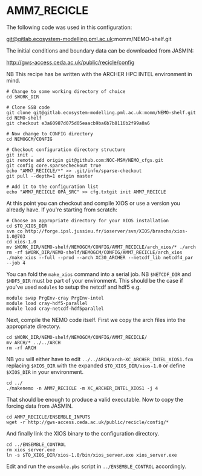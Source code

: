 # AMM7_RECICLE

The following code was used in this configuration:

git@gitlab.ecosystem-modelling.pml.ac.uk:momm/NEMO-shelf.git

The initial conditions and boundary data can be downloaded from JASMIN:

http://gws-access.ceda.ac.uk/public/recicle/config

NB This recipe has be written with the ARCHER HPC INTEL environment in mind.

```
# Change to some working directory of choice
cd $WORK_DIR

# Clone SSB code 
git clone git@gitlab.ecosystem-modelling.pml.ac.uk:momm/NEMO-shelf.git
cd NEMO-shelf
git checkout e3a60987d075d05eaacb9ba6b7b8116b2f99a0a6

# Now change to CONFIG directory
cd NEMOGCM/CONFIG

# Checkout configuration directory structure
git init .
git remote add origin git@github.com:NOC-MSM/NEMO_cfgs.git
git config core.sparsecheckout true
echo "AMM7_RECICLE/*" >> .git/info/sparse-checkout
git pull --depth=1 origin master

# Add it to the configuration list
echo "AMM7_RECICLE OPA_SRC" >> cfg.txtgit init AMM7_RECICLE
```

At this point you can checkout and compile XIOS or use a version you already have. If you're starting from scratch:

```
# Choose an appropriate directory for your XIOS installation
cd $TO_XIOS_DIR
svn co http://forge.ipsl.jussieu.fr/ioserver/svn/XIOS/branchs/xios-1.0@703
cd xios-1.0
mv $WORK_DIR/NEMO-shelf/NEMOGCM/CONFIG/AMM7_RECICLE/arch_xios/* ./arch
rm -rf $WORK_DIR/NEMO-shelf/NEMOGCM/CONFIG/AMM7_RECICLE/arch_xios
./make_xios --full --prod --arch XC30_ARCHER --netcdf_lib netcdf4_par --job 4
```

You can fold the ```make_xios``` command into a serial job. NB ```$NETCDF_DIR``` and ```$HDF5_DIR``` must be part of your environment. This should be the case if you've used ```modules``` to setup the netcdf and hdf5 e.g. 

```
module swap PrgEnv-cray PrgEnv-intel
module load cray-hdf5-parallel
module load cray-netcdf-hdf5parallel
```

Next, compile the NEMO code itself. First we copy the arch files into the appropriate directory.

```
cd $WORK_DIR/NEMO-shelf/NEMOGCM/CONFIG/AMM7_RECICLE/
mv ARCH/* ../../ARCH
rm -rf ARCH
```

NB you will either have to edit ```../../ARCH/arch-XC_ARCHER_INTEL_XIOS1.fcm``` replacing ```$XIOS_DIR``` with the expanded ```$TO_XIOS_DIR/xios-1.0``` or define ```$XIOS_DIR``` in your environment.

```
cd ../
./makenemo -n AMM7_RECICLE -m XC_ARCHER_INTEL_XIOS1 -j 4
```

That should be enough to produce a valid executable. Now to copy the forcing data from JASMIN. 

```
cd AMM7_RECICLE/ENSEMBLE_INPUTS
wget -r http://gws-access.ceda.ac.uk/public/recicle/config/* 
```

And finally link the XIOS binary to the configuration directory.

```
cd ../ENSEMBLE_CONTROL
rm xios_server.exe
ln -s $TO_XIOS_DIR/xios-1.0/bin/xios_server.exe xios_server.exe
```

Edit and run the ```ensemble.pbs``` script in ```../ENSEMBLE_CONTROL``` accordingly.
